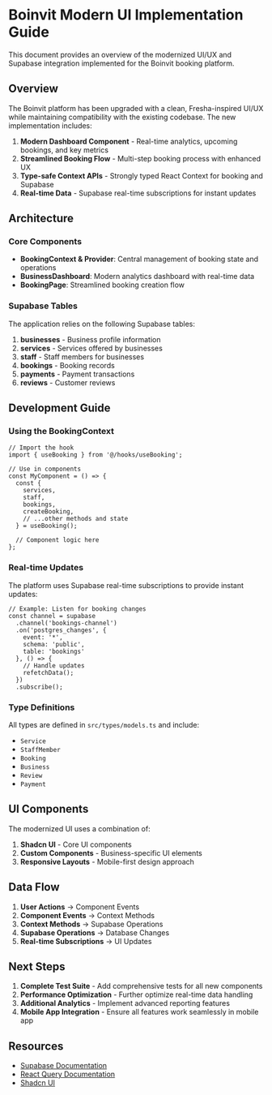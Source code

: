 # Boinvit Modern UI Implementation Guide

This document provides an overview of the modernized UI/UX and Supabase integration implemented for the Boinvit booking platform.

## Overview

The Boinvit platform has been upgraded with a clean, Fresha-inspired UI/UX while maintaining compatibility with the existing codebase. The new implementation includes:

1. **Modern Dashboard Component** - Real-time analytics, upcoming bookings, and key metrics
2. **Streamlined Booking Flow** - Multi-step booking process with enhanced UX
3. **Type-safe Context APIs** - Strongly typed React Context for booking and Supabase
4. **Real-time Data** - Supabase real-time subscriptions for instant updates

## Architecture

### Core Components

- **BookingContext & Provider**: Central management of booking state and operations
- **BusinessDashboard**: Modern analytics dashboard with real-time data
- **BookingPage**: Streamlined booking creation flow

### Supabase Tables

The application relies on the following Supabase tables:

1. **businesses** - Business profile information
2. **services** - Services offered by businesses
3. **staff** - Staff members for businesses
4. **bookings** - Booking records
5. **payments** - Payment transactions
6. **reviews** - Customer reviews

## Development Guide

### Using the BookingContext

```tsx
// Import the hook
import { useBooking } from '@/hooks/useBooking';

// Use in components
const MyComponent = () => {
  const { 
    services, 
    staff, 
    bookings,
    createBooking,
    // ...other methods and state
  } = useBooking();
  
  // Component logic here
};
```

### Real-time Updates

The platform uses Supabase real-time subscriptions to provide instant updates:

```tsx
// Example: Listen for booking changes
const channel = supabase
  .channel('bookings-channel')
  .on('postgres_changes', { 
    event: '*', 
    schema: 'public', 
    table: 'bookings' 
  }, () => {
    // Handle updates
    refetchData();
  })
  .subscribe();
```

### Type Definitions

All types are defined in `src/types/models.ts` and include:

- `Service`
- `StaffMember` 
- `Booking`
- `Business`
- `Review`
- `Payment`

## UI Components

The modernized UI uses a combination of:

1. **Shadcn UI** - Core UI components
2. **Custom Components** - Business-specific UI elements
3. **Responsive Layouts** - Mobile-first design approach

## Data Flow

1. **User Actions** → Component Events
2. **Component Events** → Context Methods
3. **Context Methods** → Supabase Operations
4. **Supabase Operations** → Database Changes
5. **Real-time Subscriptions** → UI Updates

## Next Steps

1. **Complete Test Suite** - Add comprehensive tests for all new components
2. **Performance Optimization** - Further optimize real-time data handling
3. **Additional Analytics** - Implement advanced reporting features
4. **Mobile App Integration** - Ensure all features work seamlessly in mobile app

## Resources

- [Supabase Documentation](https://supabase.io/docs)
- [React Query Documentation](https://tanstack.com/query/latest/docs/react/overview)
- [Shadcn UI](https://ui.shadcn.com/)
